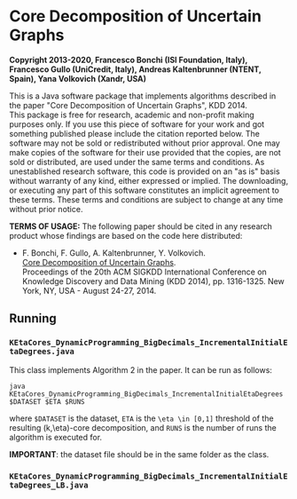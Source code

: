 # Core Decomposition of Uncertain Graphs
<strong>Copyright 2013-2020, Francesco Bonchi (ISI Foundation, Italy), Francesco Gullo (UniCredit, Italy), Andreas Kaltenbrunner (NTENT, Spain), Yana Volkovich (Xandr, USA)</strong>
<p>

This is a Java software package that implements algorithms described in the paper "Core Decomposition of Uncertain Graphs", KDD 2014.<br>
This package is free for research, academic and non-profit making purposes only. If you use this piece of software for your work and got something published please include the citation reported below. The software may not be sold or redistributed without prior approval. One may make copies of the software for their use provided that the copies, are not sold or distributed, are used under the same terms and conditions. As unestablished research software, this code is provided on an "as is" basis without warranty of any kind, either expressed or implied. The downloading, or executing any part of this software constitutes an implicit agreement to these terms. These terms and conditions are subject to change at any time without prior notice.


<strong>TERMS OF USAGE:</strong>
The following paper should be cited in any research product whose findings are based on the code here distributed:

- F. Bonchi, F. Gullo, A. Kaltenbrunner, Y. Volkovich.<br>
[Core Decomposition of Uncertain Graphs](https://doi.org/10.1145/2623330.2623655).<br>
Proceedings of the 20th ACM SIGKDD International Conference on Knowledge Discovery and Data Mining (KDD 2014), pp. 1316-1325. New York, NY, USA - August 24-27, 2014.
<p>
  
## Running

### `KEtaCores_DynamicProgramming_BigDecimals_IncrementalInitialEtaDegrees.java`<br>

This class implements Algorithm 2 in the paper. It can be run as follows:

```
java KEtaCores_DynamicProgramming_BigDecimals_IncrementalInitialEtaDegrees $DATASET $ETA $RUNS
```
where `$DATASET` is the dataset, `ETA` is the `\eta \in [0,1]` threshold of the resulting (k,\eta)-core decomposition, and `RUNS` is the number of runs the algorithm is executed for.

**IMPORTANT**: the dataset file should be in the same folder as the class.


### `KEtaCores_DynamicProgramming_BigDecimals_IncrementalInitialEtaDegrees_LB.java`
